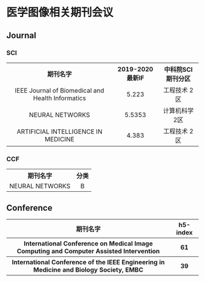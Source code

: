
# 医学图像相关期刊会议


## Journal

### SCI
<table>
    <tr align=center>
        <th>期刊名字</th>
        <th>2019-2020最新IF</th>
        <th>中科院SCI期刊分区</th>
    </tr>
    <tr align=center>
        <td>IEEE Journal of Biomedical and Health Informatics</td>
        <td>5.223</td>
        <td>工程技术 2区</td>
    </tr>
    <tr align=center>
        <td>NEURAL NETWORKS</td>
        <td>5.5353</td>
        <td>计算机科学 2区</td>
    </tr>
    <tr align=center>
        <td>ARTIFICIAL INTELLIGENCE IN MEDICINE</td>
        <td>4.383</td>
        <td>工程技术 2区</td>
    </tr>

</table>

### CCF

<table>
    <tr align=center>
        <th>期刊名字</th>
        <th>分类</th>
    </tr>
    <tr align=center>
        <td>NEURAL NETWORKS</td>
        <td>B</td>
    </tr>
</table>

## Conference

<table>
    <tr align=center>
        <th>期刊名字</th>
        <th>h5-index</th>
    </tr>
    <tr align=center>
        <th>International Conference on Medical Image Computing and Computer Assisted Intervention</th>
        <th>61</th>
    </tr>
    <tr align=center>
        <th>International Conference of the IEEE Engineering in Medicine and Biology Society, EMBC</th>
        <th>39</th>
    </tr>
</table>
